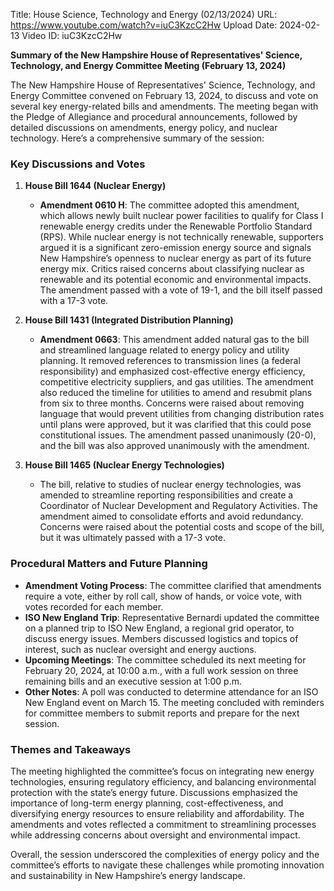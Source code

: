 Title: House Science, Technology and Energy (02/13/2024)
URL: https://www.youtube.com/watch?v=iuC3KzcC2Hw
Upload Date: 2024-02-13
Video ID: iuC3KzcC2Hw

**Summary of the New Hampshire House of Representatives' Science, Technology, and Energy Committee Meeting (February 13, 2024)**

The New Hampshire House of Representatives' Science, Technology, and Energy Committee convened on February 13, 2024, to discuss and vote on several key energy-related bills and amendments. The meeting began with the Pledge of Allegiance and procedural announcements, followed by detailed discussions on amendments, energy policy, and nuclear technology. Here’s a comprehensive summary of the session:

### **Key Discussions and Votes**

1. **House Bill 1644 (Nuclear Energy)**  
   - **Amendment 0610 H**: The committee adopted this amendment, which allows newly built nuclear power facilities to qualify for Class I renewable energy credits under the Renewable Portfolio Standard (RPS). While nuclear energy is not technically renewable, supporters argued it is a significant zero-emission energy source and signals New Hampshire’s openness to nuclear energy as part of its future energy mix. Critics raised concerns about classifying nuclear as renewable and its potential economic and environmental impacts. The amendment passed with a vote of 19-1, and the bill itself passed with a 17-3 vote.

2. **House Bill 1431 (Integrated Distribution Planning)**  
   - **Amendment 0663**: This amendment added natural gas to the bill and streamlined language related to energy policy and utility planning. It removed references to transmission lines (a federal responsibility) and emphasized cost-effective energy efficiency, competitive electricity suppliers, and gas utilities. The amendment also reduced the timeline for utilities to amend and resubmit plans from six to three months. Concerns were raised about removing language that would prevent utilities from changing distribution rates until plans were approved, but it was clarified that this could pose constitutional issues. The amendment passed unanimously (20-0), and the bill was also approved unanimously with the amendment.

3. **House Bill 1465 (Nuclear Energy Technologies)**  
   - The bill, relative to studies of nuclear energy technologies, was amended to streamline reporting responsibilities and create a Coordinator of Nuclear Development and Regulatory Activities. The amendment aimed to consolidate efforts and avoid redundancy. Concerns were raised about the potential costs and scope of the bill, but it was ultimately passed with a 17-3 vote.

### **Procedural Matters and Future Planning**

- **Amendment Voting Process**: The committee clarified that amendments require a vote, either by roll call, show of hands, or voice vote, with votes recorded for each member.
- **ISO New England Trip**: Representative Bernardi updated the committee on a planned trip to ISO New England, a regional grid operator, to discuss energy issues. Members discussed logistics and topics of interest, such as nuclear oversight and energy auctions.
- **Upcoming Meetings**: The committee scheduled its next meeting for February 20, 2024, at 10:00 a.m., with a full work session on three remaining bills and an executive session at 1:00 p.m.
- **Other Notes**: A poll was conducted to determine attendance for an ISO New England event on March 15. The meeting concluded with reminders for committee members to submit reports and prepare for the next session.

### **Themes and Takeaways**

The meeting highlighted the committee’s focus on integrating new energy technologies, ensuring regulatory efficiency, and balancing environmental protection with the state’s energy future. Discussions emphasized the importance of long-term energy planning, cost-effectiveness, and diversifying energy resources to ensure reliability and affordability. The amendments and votes reflected a commitment to streamlining processes while addressing concerns about oversight and environmental impact.

Overall, the session underscored the complexities of energy policy and the committee’s efforts to navigate these challenges while promoting innovation and sustainability in New Hampshire’s energy landscape.